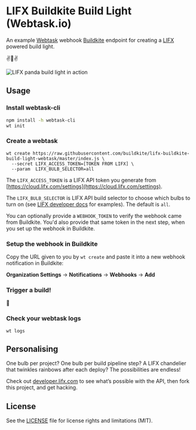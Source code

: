 # LIFX Buildkite Build Light (Webtask.io)

An example [Webtask](https://webtask.io) webhook [Buildkite](https://buildkite.com/) endpoint for creating a [LIFX](https://lifx.com/) powered build light.

:v::panda_face::v:

![LIFX panda build light in action](http://i.imgur.com/FrBTgnf.gif)

## Usage

### Install webtask-cli

```bash
npm install -h webtask-cli
wt init
```

### Create a webtask

```
wt create https://raw.githubusercontent.com/buildkite/lifx-buildkite-build-light-webtask/master/index.js \
  --secret LIFX_ACCESS_TOKEN=[TOKEN FROM LIFX] \
  --param  LIFX_BULB_SELECTOR=all
```

The `LIFX_ACCESS_TOKEN` is a LIFX API token you generate from [https://cloud.lifx.com/settings](https://cloud.lifx.com/settings).

The `LIFX_BULB_SELECTOR` is LIFX API build selector to choose which bulbs to turn on (see [LIFX developer docs](http://developer.lifx.com/#selectors) for examples). The default is `all`.

You can optionally provide a `WEBHOOK_TOKEN` to verify the webhook came from Buildkite. You'd also provide that same token in the next step, when you set up the webhook in Buildkite.

### Setup the webhook in Buildkite

Copy the URL given to you by `wt create` and paste it into a new webhook notification in Buildkite:

**Organization Settings** → **Notifications** → **Webhooks** → **Add**

### Trigger a build!

:tada:

### Check your webtask logs

```
wt logs
```

## Personalising

One bulb per project? One bulb per build pipeline step? A LIFX chandelier that twinkles rainbows after each deploy? The possibilities are endless!

Check out [developer.lifx.com](https://developer.lifx.com/) to see what’s possible with the API, then fork this project, and get hacking.

## License

See the [LICENSE](LICENSE.md) file for license rights and limitations (MIT).